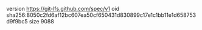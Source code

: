 version https://git-lfs.github.com/spec/v1
oid sha256:8050c2fd6af12bc607ea50cf650431d830899c17e1c1bb11e1d658753d9f9bc5
size 9088
